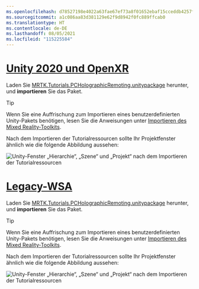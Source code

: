 ```yaml
---
ms.openlocfilehash: d78527198e4022a63fae67ef73a8f01652ebaf15cceddb4257fac70ebd114b24
ms.sourcegitcommit: a1c086aa83d381129e62f9d8942f0fc889ffcab0
ms.translationtype: HT
ms.contentlocale: de-DE
ms.lasthandoff: 08/05/2021
ms.locfileid: "115225584"
---
```

# <a name="unity-2020--openxr"></a>[Unity 2020 und OpenXR](#tab/openxr)

Laden Sie [MRTK.Tutorials.PCHolographicRemoting.unitypackage](https://github.com/microsoft/MixedRealityLearning/releases/download/pc-holographic-remoting-v2.4.1/MRTK.Tutorials.PCHolographicRemoting.OpenXR.unitypackage) herunter, und **importieren** Sie das Paket.

> [!TIP]
> Wenn Sie eine Auffrischung zum Importieren eines benutzerdefinierten Unity-Pakets benötigen, lesen Sie die Anweisungen unter [Importieren des Mixed Reality-Toolkits](../mr-learning-base-04.md#importing-the-tutorial-assets).

Nach dem Importieren der Tutorialressourcen sollte Ihr Projektfenster ähnlich wie die folgende Abbildung aussehen:

![Unity-Fenster „Hierarchie“, „Szene“ und „Projekt“ nach dem Importieren der Tutorialressourcen](../images/mrlearning-pc-holographic-remoting/Tutorial1-Section2-Step1-1.png)

# <a name="legacy-wsa"></a>[Legacy-WSA](#tab/wsa)

Laden Sie [MRTK.Tutorials.PCHolographicRemoting.unitypackage](https://github.com/microsoft/MixedRealityLearning/releases/download/pc-holographic-remoting-v2.4.1/MRTK.Tutorials.PCHolographicRemoting.LegacyWSA.unitypackage) herunter, und **importieren** Sie das Paket.

> [!TIP]
> Wenn Sie eine Auffrischung zum Importieren eines benutzerdefinierten Unity-Pakets benötigen, lesen Sie die Anweisungen unter [Importieren des Mixed Reality-Toolkits](../mr-learning-base-04.md#importing-the-tutorial-assets).

Nach dem Importieren der Tutorialressourcen sollte Ihr Projektfenster ähnlich wie die folgende Abbildung aussehen:

![Unity-Fenster „Hierarchie“, „Szene“ und „Projekt“ nach dem Importieren der Tutorialressourcen](../images/mrlearning-pc-holographic-remoting/Tutorial1-Section2-Step1-1.png)
